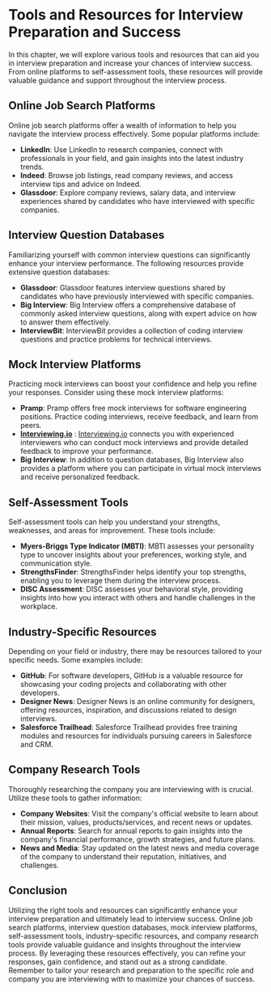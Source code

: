 Tools and Resources for Interview Preparation and Success
====================================================================

In this chapter, we will explore various tools and resources that can aid you in interview preparation and increase your chances of interview success. From online platforms to self-assessment tools, these resources will provide valuable guidance and support throughout the interview process.

Online Job Search Platforms
---------------------------

Online job search platforms offer a wealth of information to help you navigate the interview process effectively. Some popular platforms include:

* **LinkedIn**: Use LinkedIn to research companies, connect with professionals in your field, and gain insights into the latest industry trends.
* **Indeed**: Browse job listings, read company reviews, and access interview tips and advice on Indeed.
* **Glassdoor**: Explore company reviews, salary data, and interview experiences shared by candidates who have interviewed with specific companies.

Interview Question Databases
----------------------------

Familiarizing yourself with common interview questions can significantly enhance your interview performance. The following resources provide extensive question databases:

* **Glassdoor**: Glassdoor features interview questions shared by candidates who have previously interviewed with specific companies.
* **Big Interview**: Big Interview offers a comprehensive database of commonly asked interview questions, along with expert advice on how to answer them effectively.
* **InterviewBit**: InterviewBit provides a collection of coding interview questions and practice problems for technical interviews.

Mock Interview Platforms
------------------------

Practicing mock interviews can boost your confidence and help you refine your responses. Consider using these mock interview platforms:

* **Pramp**: Pramp offers free mock interviews for software engineering positions. Practice coding interviews, receive feedback, and learn from peers.
* **[Interviewing.io](http://Interviewing.io)** : [Interviewing.io](http://Interviewing.io) connects you with experienced interviewers who can conduct mock interviews and provide detailed feedback to improve your performance.
* **Big Interview**: In addition to question databases, Big Interview also provides a platform where you can participate in virtual mock interviews and receive personalized feedback.

Self-Assessment Tools
---------------------

Self-assessment tools can help you understand your strengths, weaknesses, and areas for improvement. These tools include:

* **Myers-Briggs Type Indicator (MBTI)**: MBTI assesses your personality type to uncover insights about your preferences, working style, and communication style.
* **StrengthsFinder**: StrengthsFinder helps identify your top strengths, enabling you to leverage them during the interview process.
* **DISC Assessment**: DISC assesses your behavioral style, providing insights into how you interact with others and handle challenges in the workplace.

Industry-Specific Resources
---------------------------

Depending on your field or industry, there may be resources tailored to your specific needs. Some examples include:

* **GitHub**: For software developers, GitHub is a valuable resource for showcasing your coding projects and collaborating with other developers.
* **Designer News**: Designer News is an online community for designers, offering resources, inspiration, and discussions related to design interviews.
* **Salesforce Trailhead**: Salesforce Trailhead provides free training modules and resources for individuals pursuing careers in Salesforce and CRM.

Company Research Tools
----------------------

Thoroughly researching the company you are interviewing with is crucial. Utilize these tools to gather information:

* **Company Websites**: Visit the company's official website to learn about their mission, values, products/services, and recent news or updates.
* **Annual Reports**: Search for annual reports to gain insights into the company's financial performance, growth strategies, and future plans.
* **News and Media**: Stay updated on the latest news and media coverage of the company to understand their reputation, initiatives, and challenges.

Conclusion
----------

Utilizing the right tools and resources can significantly enhance your interview preparation and ultimately lead to interview success. Online job search platforms, interview question databases, mock interview platforms, self-assessment tools, industry-specific resources, and company research tools provide valuable guidance and insights throughout the interview process. By leveraging these resources effectively, you can refine your responses, gain confidence, and stand out as a strong candidate. Remember to tailor your research and preparation to the specific role and company you are interviewing with to maximize your chances of success.
